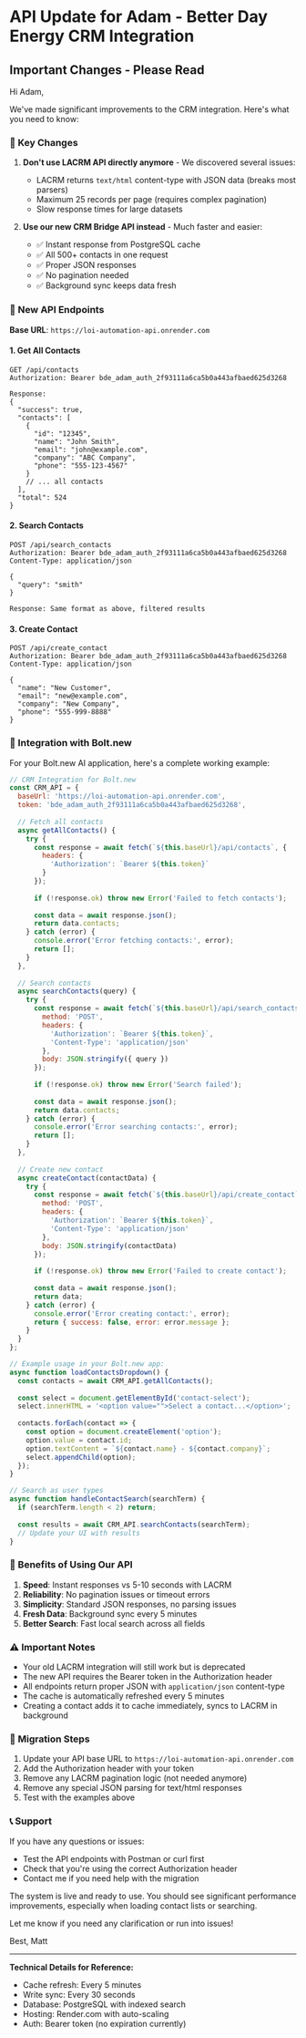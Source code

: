 # API Update for Adam - Better Day Energy CRM Integration

## Important Changes - Please Read

Hi Adam,

We've made significant improvements to the CRM integration. Here's what you need to know:

### 🚨 Key Changes

1. **Don't use LACRM API directly anymore** - We discovered several issues:
   - LACRM returns `text/html` content-type with JSON data (breaks most parsers)
   - Maximum 25 records per page (requires complex pagination)
   - Slow response times for large datasets

2. **Use our new CRM Bridge API instead** - Much faster and easier:
   - ✅ Instant response from PostgreSQL cache
   - ✅ All 500+ contacts in one request
   - ✅ Proper JSON responses
   - ✅ No pagination needed
   - ✅ Background sync keeps data fresh

### 📡 New API Endpoints

**Base URL**: `https://loi-automation-api.onrender.com`

#### 1. Get All Contacts
```
GET /api/contacts
Authorization: Bearer bde_adam_auth_2f93111a6ca5b0a443afbaed625d3268

Response:
{
  "success": true,
  "contacts": [
    {
      "id": "12345",
      "name": "John Smith",
      "email": "john@example.com",
      "company": "ABC Company",
      "phone": "555-123-4567"
    }
    // ... all contacts
  ],
  "total": 524
}
```

#### 2. Search Contacts
```
POST /api/search_contacts
Authorization: Bearer bde_adam_auth_2f93111a6ca5b0a443afbaed625d3268
Content-Type: application/json

{
  "query": "smith"
}

Response: Same format as above, filtered results
```

#### 3. Create Contact
```
POST /api/create_contact
Authorization: Bearer bde_adam_auth_2f93111a6ca5b0a443afbaed625d3268
Content-Type: application/json

{
  "name": "New Customer",
  "email": "new@example.com",
  "company": "New Company",
  "phone": "555-999-8888"
}
```

### 🔧 Integration with Bolt.new

For your Bolt.new AI application, here's a complete working example:

```javascript
// CRM Integration for Bolt.new
const CRM_API = {
  baseUrl: 'https://loi-automation-api.onrender.com',
  token: 'bde_adam_auth_2f93111a6ca5b0a443afbaed625d3268',
  
  // Fetch all contacts
  async getAllContacts() {
    try {
      const response = await fetch(`${this.baseUrl}/api/contacts`, {
        headers: {
          'Authorization': `Bearer ${this.token}`
        }
      });
      
      if (!response.ok) throw new Error('Failed to fetch contacts');
      
      const data = await response.json();
      return data.contacts;
    } catch (error) {
      console.error('Error fetching contacts:', error);
      return [];
    }
  },
  
  // Search contacts
  async searchContacts(query) {
    try {
      const response = await fetch(`${this.baseUrl}/api/search_contacts`, {
        method: 'POST',
        headers: {
          'Authorization': `Bearer ${this.token}`,
          'Content-Type': 'application/json'
        },
        body: JSON.stringify({ query })
      });
      
      if (!response.ok) throw new Error('Search failed');
      
      const data = await response.json();
      return data.contacts;
    } catch (error) {
      console.error('Error searching contacts:', error);
      return [];
    }
  },
  
  // Create new contact
  async createContact(contactData) {
    try {
      const response = await fetch(`${this.baseUrl}/api/create_contact`, {
        method: 'POST',
        headers: {
          'Authorization': `Bearer ${this.token}`,
          'Content-Type': 'application/json'
        },
        body: JSON.stringify(contactData)
      });
      
      if (!response.ok) throw new Error('Failed to create contact');
      
      const data = await response.json();
      return data;
    } catch (error) {
      console.error('Error creating contact:', error);
      return { success: false, error: error.message };
    }
  }
};

// Example usage in your Bolt.new app:
async function loadContactsDropdown() {
  const contacts = await CRM_API.getAllContacts();
  
  const select = document.getElementById('contact-select');
  select.innerHTML = '<option value="">Select a contact...</option>';
  
  contacts.forEach(contact => {
    const option = document.createElement('option');
    option.value = contact.id;
    option.textContent = `${contact.name} - ${contact.company}`;
    select.appendChild(option);
  });
}

// Search as user types
async function handleContactSearch(searchTerm) {
  if (searchTerm.length < 2) return;
  
  const results = await CRM_API.searchContacts(searchTerm);
  // Update your UI with results
}
```

### 🎯 Benefits of Using Our API

1. **Speed**: Instant responses vs 5-10 seconds with LACRM
2. **Reliability**: No pagination issues or timeout errors
3. **Simplicity**: Standard JSON responses, no parsing issues
4. **Fresh Data**: Background sync every 5 minutes
5. **Better Search**: Fast local search across all fields

### ⚠️ Important Notes

- Your old LACRM integration will still work but is deprecated
- The new API requires the Bearer token in the Authorization header
- All endpoints return proper JSON with `application/json` content-type
- The cache is automatically refreshed every 5 minutes
- Creating a contact adds it to cache immediately, syncs to LACRM in background

### 🚀 Migration Steps

1. Update your API base URL to `https://loi-automation-api.onrender.com`
2. Add the Authorization header with your token
3. Remove any LACRM pagination logic (not needed anymore)
4. Remove any special JSON parsing for text/html responses
5. Test with the examples above

### 📞 Support

If you have any questions or issues:
- Test the API endpoints with Postman or curl first
- Check that you're using the correct Authorization header
- Contact me if you need help with the migration

The system is live and ready to use. You should see significant performance improvements, especially when loading contact lists or searching.

Let me know if you need any clarification or run into issues!

Best,
Matt

---

**Technical Details for Reference:**
- Cache refresh: Every 5 minutes
- Write sync: Every 30 seconds  
- Database: PostgreSQL with indexed search
- Hosting: Render.com with auto-scaling
- Auth: Bearer token (no expiration currently)